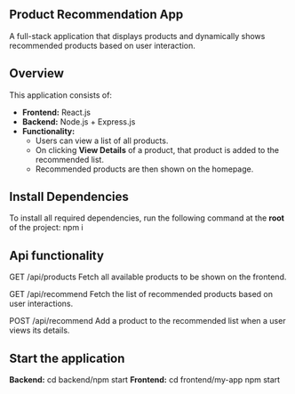 ##  Product Recommendation App

A full-stack application that displays products and dynamically shows recommended products based on user interaction.

##  Overview

This application consists of:

- **Frontend:** React.js  
- **Backend:** Node.js + Express.js  
- **Functionality:**  
  - Users can view a list of all products.  
  - On clicking **View Details** of a product, that product is added to the recommended list.  
  - Recommended products are then shown on the homepage.

##  Install Dependencies
To install all required dependencies, run the following command at the **root** of the project:
npm i

##  Api functionality
GET /api/products
Fetch all available products to be shown on the frontend.

GET /api/recommend
Fetch the list of recommended products based on user interactions.

POST /api/recommend
Add a product to the recommended list when a user views its details.

##  Start the application

 **Backend:**  cd backend/npm start
 **Frontend:**  cd frontend/my-app npm start

